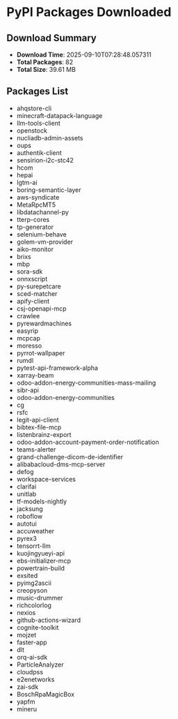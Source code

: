 # PyPI Packages Downloaded

## Download Summary
- **Download Time**: 2025-09-10T07:28:48.057311
- **Total Packages**: 82
- **Total Size**: 39.61 MB

## Packages List
- ahqstore-cli
- minecraft-datapack-language
- llm-tools-client
- openstock
- nucliadb-admin-assets
- oups
- authentik-client
- sensirion-i2c-stc42
- hcom
- hepai
- lgtm-ai
- boring-semantic-layer
- aws-syndicate
- MetaRpcMT5
- libdatachannel-py
- tterp-cores
- tp-generator
- selenium-behave
- golem-vm-provider
- aiko-monitor
- brixs
- mbp
- sora-sdk
- onnxscript
- py-surepetcare
- sced-matcher
- apify-client
- csj-openapi-mcp
- crawlee
- pyrewardmachines
- easyrip
- mcpcap
- moresso
- pyrrot-wallpaper
- rumdl
- pytest-api-framework-alpha
- xarray-beam
- odoo-addon-energy-communities-mass-mailing
- sibr-api
- odoo-addon-energy-communities
- cg
- rsfc
- legit-api-client
- bibtex-file-mcp
- listenbrainz-export
- odoo-addon-account-payment-order-notification
- teams-alerter
- grand-challenge-dicom-de-identifier
- alibabacloud-dms-mcp-server
- defog
- workspace-services
- clarifai
- unitlab
- tf-models-nightly
- jacksung
- roboflow
- autotui
- accuweather
- pyrex3
- tensorrt-llm
- kuojingyueyi-api
- ebs-initializer-mcp
- powertrain-build
- exsited
- pyimg2ascii
- creopyson
- music-drummer
- richcolorlog
- nexios
- github-actions-wizard
- cognite-toolkit
- mojzet
- faster-app
- dlt
- orq-ai-sdk
- ParticleAnalyzer
- cloudpss
- e2enetworks
- zai-sdk
- BoschRpaMagicBox
- yapfm
- mineru
